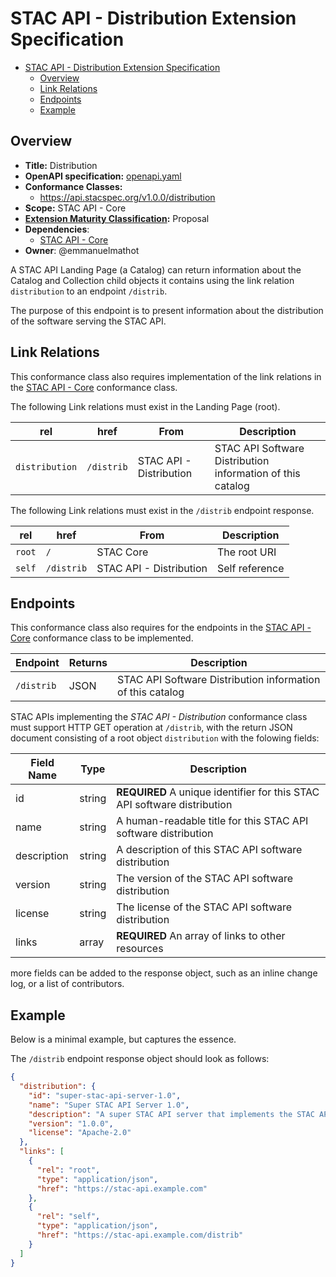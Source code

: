 # STAC API - Distribution Extension Specification


- [STAC API - Distribution Extension Specification](#stac-api---distribution-extension-specification)
  - [Overview](#overview)
  - [Link Relations](#link-relations)
  - [Endpoints](#endpoints)
  - [Example](#example)

## Overview

- **Title:** Distribution
- **OpenAPI specification:** [openapi.yaml](openapi.yaml)
- **Conformance Classes:**
  - <https://api.stacspec.org/v1.0.0/distribution>
- **Scope:** STAC API - Core
- **[Extension Maturity Classification](https://github.com/radiantearth/stac-api-spec/tree/v1.0.0/README.md#maturity-classification):** Proposal
- **Dependencies**:
  - [STAC API - Core](https://github.com/radiantearth/stac-api-spec/tree/v1.0.0/core)
- **Owner**: @emmanuelmathot

A STAC API Landing Page (a Catalog) can return information about the Catalog and Collection child objects
it contains using the link relation `distribution` to an endpoint `/distrib`.

The purpose of this endpoint is to present information about the distribution of the software serving the STAC API.

## Link Relations

This conformance class also requires implementation of the link relations in the
[STAC API - Core](https://github.com/radiantearth/stac-api-spec/tree/v1.0.0/core) conformance class.

The following Link relations must exist in the Landing Page (root).

| **rel**        | **href**   | **From**                | **Description**                                            |
| -------------- | ---------- | ----------------------- | ---------------------------------------------------------- |
| `distribution` | `/distrib` | STAC API - Distribution | STAC API Software Distribution information of this catalog |

The following Link relations must exist in the `/distrib` endpoint response.

| **rel** | **href**   | **From**                | **Description** |
| ------- | ---------- | ----------------------- | --------------- |
| `root`  | `/`        | STAC Core               | The root URI    |
| `self`  | `/distrib` | STAC API - Distribution | Self reference  |

## Endpoints

This conformance class also requires for the endpoints in the
[STAC API - Core](https://github.com/radiantearth/stac-api-spec/tree/v1.0.0/core) conformance class to be implemented.

| Endpoint   | Returns | Description                                                |
| ---------- | ------- | ---------------------------------------------------------- |
| `/distrib` | JSON    | STAC API Software Distribution information of this catalog |

STAC APIs implementing the *STAC API - Distribution* conformance class must support HTTP GET operation at
`/distrib`, with the return JSON document consisting of a root object `distribution` with
the folowing fields:

| Field Name  | Type   | Description                                                              |
| ----------- | ------ | ------------------------------------------------------------------------ |
| id          | string | **REQUIRED** A unique identifier for this STAC API software distribution |
| name        | string | A human-readable title for this STAC API software distribution           |
| description | string | A description of this STAC API software distribution                     |
| version     | string | The version of the STAC API software distribution                        |
| license     | string | The license of the STAC API software distribution                        |
| links       | array  | **REQUIRED** An array of links to other resources                        |

more fields can be added to the response object, such as an inline change log, or a list of contributors.

## Example

Below is a minimal example, but captures the essence.

The `/distrib` endpoint response object should look as follows:

```json
{
  "distribution": {
    "id": "super-stac-api-server-1.0",
    "name": "Super STAC API Server 1.0",
    "description": "A super STAC API server that implements the STAC API specification",
    "version": "1.0.0",
    "license": "Apache-2.0"
  },
  "links": [
    {
      "rel": "root",
      "type": "application/json",
      "href": "https://stac-api.example.com"
    },
    {
      "rel": "self",
      "type": "application/json",
      "href": "https://stac-api.example.com/distrib"
    }
  ]
}
```
